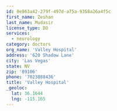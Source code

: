 ```yaml
---
id: 0e863a42-279f-497d-a75a-9358a26a4f5c
first_name: Zeshan
last_name: Mudasir
license_type: DO
services:
  - neurology
category: doctors
org_name: 'Valley Hospital'
address: '620 Shadow Lane'
city: 'Las Vegas'
state: NV
zip: '89106'
phone: '7023888436'
title: 'Valley Hospital'
_geoloc:
  lat: 36.1644
  lng: -115.165
---
```

